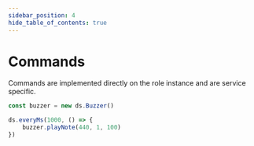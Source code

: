 ```yaml
---
sidebar_position: 4
hide_table_of_contents: true
---
```


# Commands

Commands are implemented directly on the role instance and are service specific.

```ts edit
const buzzer = new ds.Buzzer()

ds.everyMs(1000, () => {
    buzzer.playNote(440, 1, 100)
})
```
